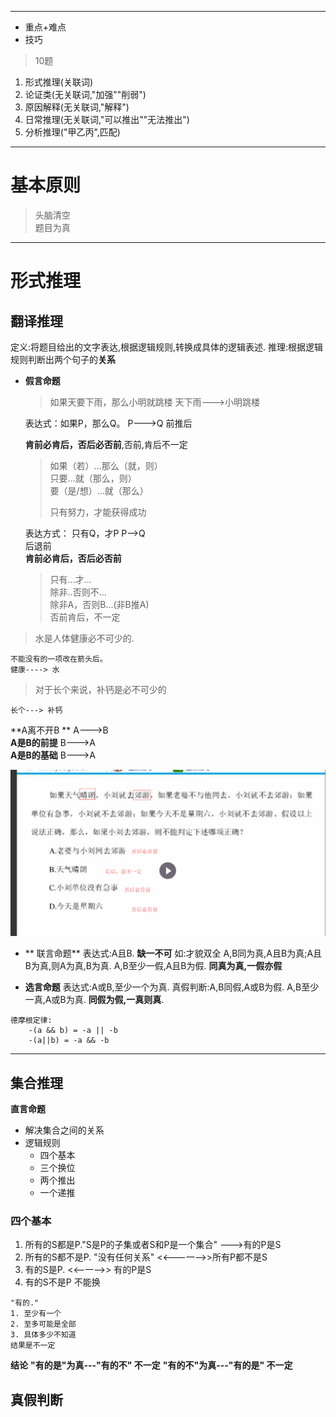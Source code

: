 


---
* 重点+难点
* 技巧

> 10题
1. 形式推理(关联词)
2. 论证类(无关联词,"加强""削弱")
3. 原因解释(无关联词,"解释")
4. 日常推理(无关联词,"可以推出""无法推出")
5. 分析推理("甲乙丙",匹配)

---
# 基本原则

> 头脑清空   
> 题目为真

---


# 形式推理
## 翻译推理
  定义:将题目给出的文字表达,根据逻辑规则,转换成具体的逻辑表述.
  推理:根据逻辑规则判断出两个句子的**关系**
  
  







* **假言命题**

  > 如果天要下雨，那么小明就跳楼
  天下雨--->小明跳楼 

  表达式：如果P，那么Q。  P---&gt;Q 前推后

  **肯前必肯后，否后必否前**,否前,肯后不一定

  > 如果（若）...那么（就，则）  
  >   只要...就（那么，则）  
  >   要（是/想）...就（那么）
  >
  > 只有努力，才能获得成功

  表达方式： 只有Q，才P   P--&gt;Q  
    后退前  
    **肯前必肯后，否后必否前**

  > 只有...才...  
  >   除非..否则不...  
  >   除非A，否则B...\(非B推A\)  
  >   否前肯后，不一定

> 水是人体健康必不可少的.

```
不能没有的一项改在箭头后。
健康----> 水
```

> 对于长个来说，补钙是必不可少的

```
长个---> 补钙
```

**A离不开B **  A---&gt;B  
 **A是B的前提** B---&gt;A  
 **A是B的基础**     B---&gt;A

![](/assets/lj_1.png)


* ** 联言命题**
表达式:A且B. **缺一不可**
如:才貌双全
A,B同为真,A且B为真;A且B为真,则A为真,B为真.
A,B至少一假,A且B为假.
**同真为真,一假亦假**  


* **选言命题**
表达式:A或B,至少一个为真.
真假判断:A,B同假,A或B为假.
A,B至少一真,A或B为真.
**同假为假,一真则真**.

```text
德摩根定律:
    -(a && b) = -a || -b
    -(a||b) = -a && -b
```
---

## 集合推理
**直言命题**

* 解决集合之间的关系
* 逻辑规则
  * 四个基本
  * 三个换位
  * 两个推出
  * 一个递推
### 四个基本
1. 所有的S都是P."S是P的子集或者S和P是一个集合"  --->有的P是S
2. 所有的S都不是P. "没有任何关系"   <<---一-->>所有P都不是S
3. 有的S是P.  <<--一-->> 有的P是S
4. 有的S不是P  不能换

  ```text
  "有的."
  1. 至少有一个
  2. 至多可能是全部
  3. 具体多少不知道
  结果是不一定
  ```
  **结论**
**"有的是"为真---"有的不" 不一定**
**"有的不"为真---"有的是" 不一定**


## 真假判断







 